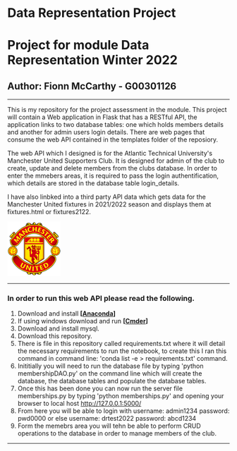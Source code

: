 # Data Representation Project </n>

# Project for module Data Representation Winter 2022 </n>

## Author: Fionn McCarthy - G00301126 </n>
---
This is my repository for the project assessment in the module. This project will contain a Web application in Flask that has a RESTful API, the application
links to two database tables: one which holds members details and another for admin users login details. There are web pages that consume the web API contained in the templates folder of the reposiory. 

The web API which I designed is for the Atlantic Technical University's Manchester United Supporters Club. It is designed for admin of the club to create, update and delete members from the clubs database. In order to enter the mmebers areas, it is required to pass the login authentification, which details are stored in the database table login_details. 

I have also linbked into a third party API data which gets data for the Manchester United fixtures in 2021/2022 season and displays them at fixtures.html or fixtures2122. 


![xplotoutput](templates/images/standard.png)

---
### In order to run this web API please read the following.
1. Download and install **[[Anaconda](https://www.anaconda.com/products/individual)]**  
2. If using windows download and run **[[Cmder](https://cmder.net/)]** 
3. Download and install mysql. 
3. Download this repository.
4. There is file in this repository called requirements.txt where it will detail the necessary requirements to run the notebook, to create this I ran this command in command line: 'conda list -e > requirements.txt' command.
5. Inititially you will need to run the database file by typing 'python membershipDAO.py' on the command line which will create the database, the database tables and populate the database tables. 
6. Once this has been done you can now run the server file memberships.py by typing 'python memberships.py' and opening your browser to local host http://127.0.0.1:5000/ 
7. From here you will be able to login with username: admin1234 password: pwd0000 or else username: drtest2022 password: abcd1234
8. Form the memebrs area you will tehn be able to perform CRUD operations to the database in order to manage members of the club. 
---

